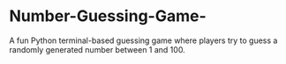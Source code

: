 # Number-Guessing-Game-
A fun Python terminal-based guessing game where players try to guess a randomly generated number between 1 and 100.
